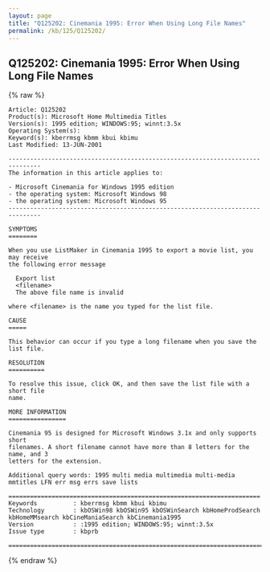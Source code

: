 ```yaml
---
layout: page
title: "Q125202: Cinemania 1995: Error When Using Long File Names"
permalink: /kb/125/Q125202/
---
```


## Q125202: Cinemania 1995: Error When Using Long File Names

{% raw %}

	Article: Q125202
	Product(s): Microsoft Home Multimedia Titles
	Version(s): 1995 edition; WINDOWS:95; winnt:3.5x
	Operating System(s): 
	Keyword(s): kberrmsg kbmm kbui kbimu
	Last Modified: 13-JUN-2001
	
	-------------------------------------------------------------------------------
	The information in this article applies to:
	
	- Microsoft Cinemania for Windows 1995 edition 
	- the operating system: Microsoft Windows 98 
	- the operating system: Microsoft Windows 95 
	-------------------------------------------------------------------------------
	
	SYMPTOMS
	========
	
	When you use ListMaker in Cinemania 1995 to export a movie list, you may receive
	the following error message
	
	  Export list
	  <filename>
	  The above file name is invalid
	
	where <filename> is the name you typed for the list file.
	
	CAUSE
	=====
	
	This behavior can occur if you type a long filename when you save the list file.
	
	RESOLUTION
	==========
	
	To resolve this issue, click OK, and then save the list file with a short file
	name.
	
	MORE INFORMATION
	================
	
	Cinemania 95 is designed for Microsoft Windows 3.1x and only supports short
	filenames. A short filename cannot have more than 8 letters for the name, and 3
	letters for the extension.
	
	Additional query words: 1995 multi media multimedia multi-media mmtitles LFN err msg errs save lists
	
	======================================================================
	Keywords          : kberrmsg kbmm kbui kbimu 
	Technology        : kbOSWin98 kbOSWin95 kbOSWinSearch kbHomeProdSearch kbHomeMMsearch kbCineManiaSearch kbCinemania1995
	Version           : :1995 edition; WINDOWS:95; winnt:3.5x
	Issue type        : kbprb
	
	=============================================================================
	

{% endraw %}

